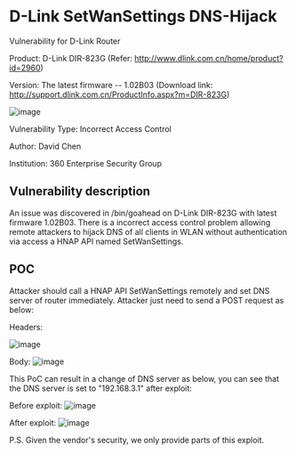 # D-Link SetWanSettings DNS-Hijack
Vulnerability for D-Link Router

Product: D-Link DIR-823G  (Refer: http://www.dlink.com.cn/home/product?id=2960)

Version: The latest firmware -- 1.02B03 (Download link: http://support.dlink.com.cn/ProductInfo.aspx?m=DIR-823G)

![image](https://github.com/leonW7/D-Link/blob/master/4.png)

Vulnerability Type: Incorrect Access Control

Author: David Chen

Institution: 360 Enterprise Security Group

Vulnerability description
-------------------------
An issue was discovered in /bin/goahead on D-Link DIR-823G with latest firmware 1.02B03. There is a incorrect access control problem allowing remote attackers to hijack DNS of all clients in WLAN without authentication via access a HNAP API named SetWanSettings.  

POC
-------------------------

Attacker should call a HNAP API SetWanSettings remotely and set DNS server of router immediately. Attacker just need to send a POST request as below:

Headers:

![image](https://github.com/leonW7/D-Link/blob/master/5-1.png)

Body:
![image](https://github.com/leonW7/D-Link/blob/master/5-2.png)

This PoC can result in a change of DNS server as below, you can see that the DNS server is set to "192.168.3.1" after exploit:

Before exploit:
![image](https://github.com/leonW7/D-Link/blob/master/5-3.png)

After exploit:
![image](https://github.com/leonW7/D-Link/blob/master/5-4.png)

P.S. Given the vendor's security, we only provide parts of this exploit.
